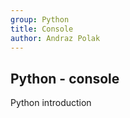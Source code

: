 ```yaml
---
group: Python
title: Console
author: Andraz Polak
---
```


## Python - console

Python introduction
